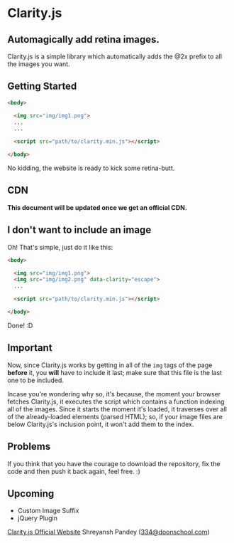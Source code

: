 # Clarity.js
## Automagically add retina images.

Clarity.js is a simple library which automatically adds the @2x prefix to all the images you want.

## Getting Started

```html
<body>

  <img src="img/img1.png">
  ...
  ...

  <script src="path/to/clarity.min.js"></script>

</body>
```
No kidding, the website is ready to kick some retina-butt.

## CDN
**This document will be updated once we get an official CDN.**

## I don't want to include an image
Oh! That's simple, just do it like this:

```html
<body>

  <img src="img/img1.png">
  <img src="img/img2.png" data-clarity="escape">
  ...

  <script src="path/to/clarity.min.js"></script>

</body>
```
Done! :D

## Important
Now, since Clarity.js works by getting in all of the `img` tags of the page **before** it, you **will** have to include it last; make sure that this file is the last one to be included.

Incase you're wondering why so, it's because, the moment your browser fetches Clarity.js, it executes the script which contains a function indexing all of the images. Since it starts the moment it's loaded, it traverses over all of the already-loaded elements (parsed HTML); so, if your image files are below Clarity.js's inclusion point, it won't add them to the index.

## Problems
If you think that you have the courage to download the repository, fix the code and then push it back again, feel free. :)

## Upcoming
- Custom Image Suffix
- jQuery Plugin

[Clarity.js Official Website](http://isomr.co/clarityjs)
Shreyansh Pandey ([334@doonschool.com](mailto:334@doonschool.com))
